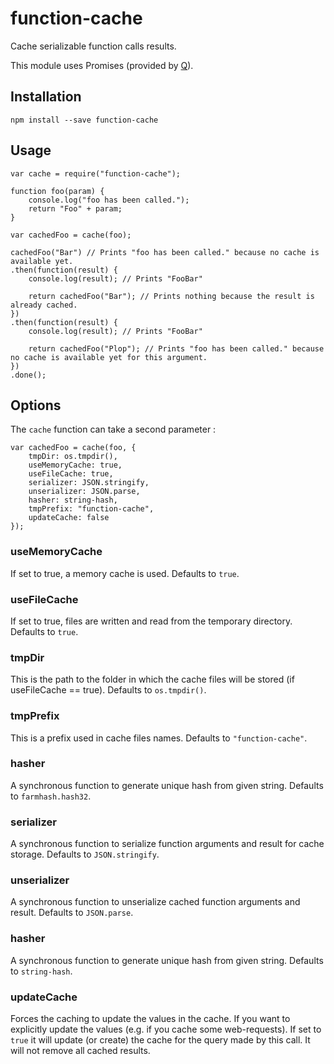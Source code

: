 # function-cache
Cache serializable function calls results.

This module uses Promises (provided by [Q](https://www.npmjs.com/package/q)).

## Installation

    npm install --save function-cache

## Usage

    var cache = require("function-cache");
    
    function foo(param) {
        console.log("foo has been called.");
        return "Foo" + param;
    }
    
    var cachedFoo = cache(foo);
    
    cachedFoo("Bar") // Prints "foo has been called." because no cache is available yet.
    .then(function(result) {
        console.log(result); // Prints "FooBar"
         
        return cachedFoo("Bar"); // Prints nothing because the result is already cached.
    })
    .then(function(result) {
        console.log(result); // Prints "FooBar"
         
        return cachedFoo("Plop"); // Prints "foo has been called." because no cache is available yet for this argument.
    })
    .done();

## Options

The `cache` function can take a second parameter :

    var cachedFoo = cache(foo, {
        tmpDir: os.tmpdir(),
        useMemoryCache: true,
        useFileCache: true,
        serializer: JSON.stringify,
        unserializer: JSON.parse,
        hasher: string-hash,
        tmpPrefix: "function-cache",
        updateCache: false
    });

### useMemoryCache
If set to true, a memory cache is used.
Defaults to `true`.

### useFileCache
If set to true, files are written and read from the temporary directory.
Defaults to `true`.

### tmpDir
This is the path to the folder in which the cache files will be stored (if useFileCache == true).
Defaults to `os.tmpdir()`.

### tmpPrefix
This is a prefix used in cache files names.
Defaults to `"function-cache"`.

### hasher
A synchronous function to generate unique hash from given string.
Defaults to `farmhash.hash32`.
 
### serializer
A synchronous function to serialize function arguments and result for cache storage.
Defaults to `JSON.stringify`.

### unserializer
A synchronous function to unserialize cached function arguments and result.
Defaults to `JSON.parse`.

### hasher
A synchronous function to generate unique hash from given string.
Defaults to `string-hash`.

### updateCache
Forces the caching to update the values in the cache. If you want to explicitly update
the values (e.g. if you cache some web-requests). If set to `true` it will update (or create) the cache for
the query made by this call. It will not remove all cached results.
